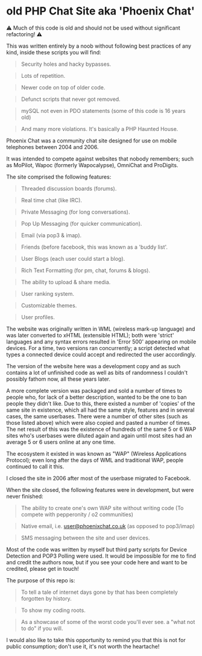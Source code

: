 # old PHP Chat Site aka 'Phoenix Chat'

⚠️ Much of this code is old and should not be used without significant refactoring! ⚠️

This was written entirely by a noob without following best practices of any kind, inside these scripts you will find:

> Security holes and hacky bypasses.

> Lots of repetition.

> Newer code on top of older code.

> Defunct scripts that never got removed.

> mySQL not even in PDO statements (some of this code is 16 years old)

> And many more violations. It's basically a PHP Haunted House.


Phoenix Chat was a community chat site designed for use on mobile telephones between 2004 and 2006.

It was intended to compete against websites that nobody remembers; such as MoPilot, Wapoc (formerly Wapocalypse), OmniChat and ProDigits.

The site comprised the following features:

> Threaded discussion boards (forums).

> Real time chat (like IRC).

> Private Messaging (for long conversations).

> Pop Up Messaging (for quicker communication).

> Email (via pop3 & imap).

> Friends (before facebook, this was known as a 'buddy list'.

> User Blogs (each user could start a blog).

> Rich Text Formatting (for pm, chat, forums & blogs).

> The ability to upload & share media.

> User ranking system.

> Customizable themes.

> User profiles.


The website was originally written in WML (wireless mark-up language) and was later converted to xHTML (extensible HTML); both were 'strict' languages and any syntax errors resulted in 'Error 500' appearing on mobile devices.
For a time, two versions ran concurrently; a script detected what types a connected device could accept and redirected the user accordingly.

The version of the website here was a development copy and as such contains a lot of unfinished code as well as bits of randomness I couldn't possibly fathom now, all these years later.

A more complete version was packaged and sold a number of times to people who, for lack of a better description, wanted to be the one to ban people they didn't like.  Due to this, there existed a number of 'copies' of the same site in existence, which all had the same style, features and in several cases, the same userbases.  There were a number of other sites (such as those listed above) which were also copied and pasted a number of times.  The net result of this was the existence of hundreds of the same 5 or 6 WAP sites who's userbases were diluted again and again until most sites had an average 5 or 6 users online at any one time.

The ecosystem it existed in was known as "WAP" (Wireless Applications Protocol); even long after the days of WML and traditional WAP, people continued to call it this.

I closed the site in 2006 after most of the userbase migrated to Facebook.

When the site closed, the following features were in development, but were never finished:

> The ability to create one's own WAP site without writing code (To compete with pepperonity / o2 communities)

> Native email, i.e. user@phoenixchat.co.uk (as opposed to pop3/imap)

> SMS messaging between the site and user devices.

Most of the code was written by myself but third party scripts for Device Detection and POP3 Polling were used.
It would be impossible for me to find and credit the authors now, but if you see your code here and want to be credited, please get in touch!

The purpose of this repo is:
> To tell a tale of internet days gone by that has been completely forgotten by history.

> To show my coding roots.

> As a showcase of some of the worst code you'll ever see. a "what not to do" if you will.


I would also like to take this opportunity to remind you that this is not for public consumption; don't use it, it's not worth the heartache!
